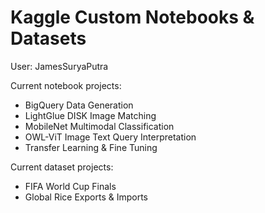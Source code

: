 # Kaggle Custom Notebooks & Datasets

User:
JamesSuryaPutra

Current notebook projects:
- BigQuery Data Generation
- LightGlue DISK Image Matching
- MobileNet Multimodal Classification
- OWL-ViT Image Text Query Interpretation
- Transfer Learning & Fine Tuning

Current dataset projects:
- FIFA World Cup Finals
- Global Rice Exports & Imports

